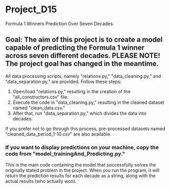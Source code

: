 # Project_D15
Formula 1 Winners Prediction Over Seven Decades.


## Goal: The aim of this project is to create a model capable of predicting the Formula 1 winner across seven different decades. PLEASE NOTE! The project goal has changed in the meantime. ##

All data processing scripts, namely "relations.py," "data_cleaning.py," and "data_separation.py," are provided. Follow these steps:

1. Open/load "relations.py," resulting in the creation of the "all_constructors.csv" file.
2. Execute the code in "data_cleaning.py," resulting in the cleaned dataset named "clean_data.csv."
3. After that, run "data_separation.py," which divides the data into decades.



If you prefer not to go through this process, pre-processed datasets named "cleaned_data_period_1-10.csv" are also available.

### If you want to display predictions on your machine, copy the code from "model_trainingAnd_Predicting.py." ###

This is the main code containing the model that successfully solves the originally stated problem in the project. When you run the program, it will return the prediction results for each decade as a string, along with the actual results (who actually won).







